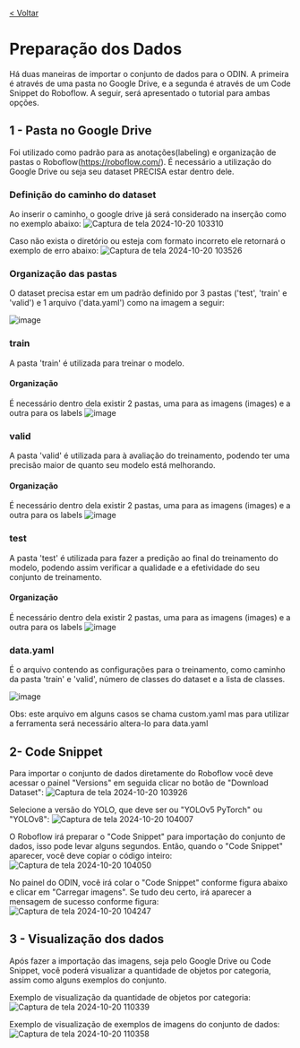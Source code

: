 [< Voltar](/README.md)

# Preparação dos Dados
  Há duas maneiras de importar o conjunto de dados para o ODIN. A primeira é através de uma pasta no Google Drive, e a segunda é através de um Code Snippet do Roboflow. A seguir, será apresentado o tutorial para ambas opções.

## 1 - Pasta no Google Drive
  Foi utilizado como padrão para as anotações(labeling) e organização de pastas o Roboflow(https://roboflow.com/). É necessário a utilização do Google Drive ou seja seu dataset PRECISA estar dentro dele.

### Definição do caminho do dataset
  Ao inserir o caminho, o google drive já será considerado na inserção como no exemplo abaixo:
  ![Captura de tela 2024-10-20 103310](https://github.com/user-attachments/assets/1e0d2ef4-1557-41d9-9ba6-bfcb8149a119)

  Caso não exista o diretório ou esteja com formato incorreto ele retornará o exemplo de erro abaixo:
  ![Captura de tela 2024-10-20 103526](https://github.com/user-attachments/assets/a45eab0d-f122-4622-8f26-5c1d3ca07877)


### Organização das pastas
  O dataset precisa estar em um padrão definido por 3 pastas ('test', 'train' e 'valid') e 1 arquivo ('data.yaml') como na imagem a seguir:
  
![image](https://user-images.githubusercontent.com/20934770/151734484-4db96339-a55d-4db2-be48-418d7a6bfd90.png)

### train
  A pasta 'train' é utilizada para treinar o modelo.
#### Organização
  É necessário dentro dela existir 2 pastas, uma para as imagens (images) e a outra para os labels
  ![image](https://user-images.githubusercontent.com/20934770/151734796-b38b67fb-605c-45dd-85ae-2668ab5a1226.png)

### valid
  A pasta 'valid' é utilizada para à avaliação do treinamento, podendo ter uma precisão maior de quanto seu modelo está melhorando.
#### Organização
  É necessário dentro dela existir 2 pastas, uma para as imagens (images) e a outra para os labels
  ![image](https://user-images.githubusercontent.com/20934770/151734796-b38b67fb-605c-45dd-85ae-2668ab5a1226.png)

### test
  A pasta 'test' é utilizada para fazer a predição ao final do treinamento do modelo, podendo assim verificar a qualidade e a efetividade do seu conjunto de treinamento.
#### Organização
  É necessário dentro dela existir 2 pastas, uma para as imagens (images) e a outra para os labels
  ![image](https://user-images.githubusercontent.com/20934770/151734796-b38b67fb-605c-45dd-85ae-2668ab5a1226.png)

### data.yaml
  É o arquivo contendo as configurações para o treinamento, como caminho da pasta 'train' e 'valid', número de classes do dataset e a lista de classes.
  
  ![image](https://user-images.githubusercontent.com/20934770/151735219-ae8fb2c7-ed3c-44b6-a84c-81380b2ea063.png)
  
  Obs: este arquivo em alguns casos se chama custom.yaml mas para utilizar a ferramenta será necessário altera-lo para data.yaml

  ## 2- Code Snippet
  Para importar o conjunto de dados diretamente do Roboflow você deve acessar o painel "Versions" em seguida clicar no botão de "Download Dataset":
  ![Captura de tela 2024-10-20 103926](https://github.com/user-attachments/assets/8c66cefe-5a4c-45fe-8a19-df41a5471d12)

  Selecione a versão do YOLO, que deve ser ou "YOLOv5 PyTorch" ou "YOLOv8":
  ![Captura de tela 2024-10-20 104007](https://github.com/user-attachments/assets/dd95d87d-f510-42cb-8ffe-a4ea1565bd88)

  O Roboflow irá preparar o "Code Snippet" para importação do conjunto de dados, isso pode levar alguns segundos. Então, quando o "Code Snippet" aparecer, você deve copiar o código inteiro: 
  ![Captura de tela 2024-10-20 104050](https://github.com/user-attachments/assets/bbbafd24-ff3c-4ed1-a785-57ada97bc072)

  No painel do ODIN, você irá colar o "Code Snippet" conforme figura abaixo e clicar em "Carregar imagens". Se tudo deu certo, irá aparecer a mensagem de sucesso conforme figura:
  ![Captura de tela 2024-10-20 104247](https://github.com/user-attachments/assets/d8f3bd5b-fce6-4954-b31c-dc1602682215)

  ## 3 - Visualização dos dados
  Após fazer a importação das imagens, seja pelo Google Drive ou Code Snippet, você poderá visualizar a quantidade de objetos por categoria, assim como alguns exemplos do conjunto. 
  
Exemplo de visualização da quantidade de objetos por categoria:
![Captura de tela 2024-10-20 110339](https://github.com/user-attachments/assets/adfc273b-1628-4c99-9809-bb6f98cf332e)

Exemplo de visualização de exemplos de imagens do conjunto de dados:
![Captura de tela 2024-10-20 110358](https://github.com/user-attachments/assets/c880289a-8181-4c28-994d-00d75335447f)
